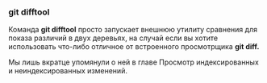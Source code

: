  ### git difftool
Команда **git difftool** просто запускает внешнюю утилиту сравнения для показа различий в двух деревьях, на случай если вы хотите использовать что-либо отличное от встроенного просмотрщика **git diff.**

Мы лишь вкратце упомянули о ней в главе Просмотр индексированных и неиндексированных изменений.